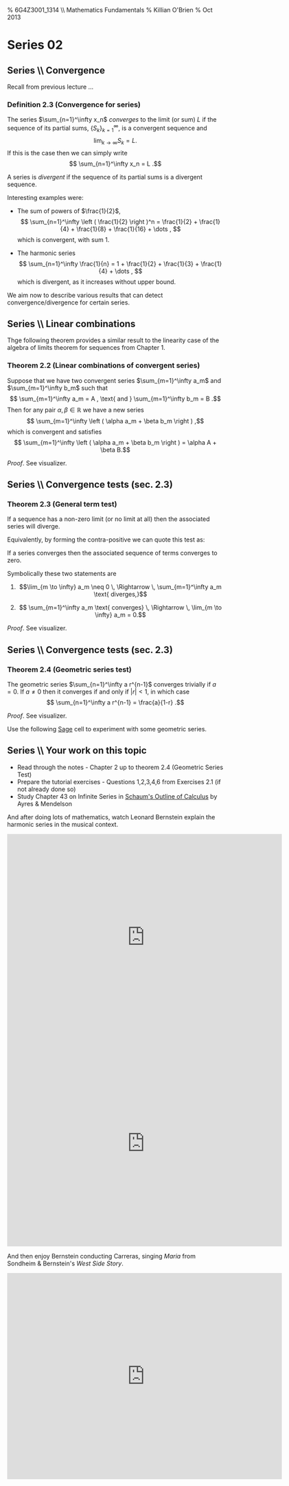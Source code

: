 % 6G4Z3001_1314 \\\\ Mathematics Fundamentals
% Killian O'Brien
% Oct 2013
# Series 02

## Series \\\\ Convergence

Recall from previous lecture ...

### Definition 2.3 (Convergence for series)

The series $\sum_{n=1}^\infty x_n$ *converges* to the limit (or sum) $L$ if the sequence of its partial sums, $\{ S_k \}_{k=1}^\infty$, is a convergent sequence and 
$$ \lim_{k \to \infty} S_k = L . $$
If this is the case then we can simply write
$$ \sum_{n=1}^\infty x_n = L .$$

A series is *divergent* if the sequence of its partial sums is a divergent sequence.

Interesting examples were:

* The sum of powers of $\frac{1}{2}$, 
$$
\sum_{n=1}^\infty \left ( \frac{1}{2} \right )^n = \frac{1}{2} + \frac{1}{4} + \frac{1}{8} + \frac{1}{16} + \dots ,
$$
which is convergent, with sum 1.

* The harmonic series 
$$
\sum_{n=1}^\infty \frac{1}{n} = 1 + \frac{1}{2} + \frac{1}{3} + \frac{1}{4} + \dots ,
$$
which is divergent, as it increases without upper bound.

We aim now to describe various results that can detect convergence/divergence for certain series.

## Series \\\\ Linear combinations

Thge following theorem provides a similar result to the linearity case of the algebra of limits theorem for sequences from Chapter 1.

### Theorem 2.2 (Linear combinations of convergent series)

Suppose that we have two convergent series $\sum_{m=1}^\infty  a_m$ and $\sum_{m=1}^\infty b_m$ such that
$$ \sum_{m=1}^\infty a_m = A , \text{ and } \sum_{m=1}^\infty b_m = B .$$
Then for any pair $\alpha, \beta \in \mathbb{R}$ we have a new series 
$$ \sum_{m=1}^\infty \left ( \alpha a_m + \beta b_m \right ) ,$$
which is convergent and satisfies
$$ \sum_{m=1}^\infty \left ( \alpha a_m + \beta b_m \right ) = \alpha A + \beta B.$$

*Proof*. See visualizer.

## Series \\\\ Convergence tests (sec. 2.3)

### Theorem 2.3 (General term test)

If a sequence has a non-zero limit (or no limit at all) then the associated series will
diverge. 

Equivalently, by forming the contra-positive we can quote this test as: 

If a series
converges then the associated sequence of terms converges to zero. 

Symbolically these two statements are

1. $$\lim_{m \to \infty} a_m  \neq 0 \, \Rightarrow \, \sum_{m=1}^\infty a_m \text{ diverges,}$$

2. $$ \sum_{m=1}^\infty a_m \text{ converges} \, \Rightarrow \, \lim_{m \to \infty} a_m = 0.$$

$Proof$. See visualizer.

## Series \\\\ Convergence tests (sec. 2.3)

### Theorem 2.4 (Geometric series test)

The geometric series $\sum_{n=1}^\infty a r^{n-1}$ converges trivially if $a=0$. If $a \neq 0$ then it converges if and only if $|r| < 1$, in which case 
$$ \sum_{n=1}^\infty a r^{n-1} = \frac{a}{1-r} .$$

*Proof*. See visualizer.

Use the following [Sage](http://www.sagemath.org) cell to experiment with some geometric series. 

<div class="compute"><script type="text/x-sage">
n=var('n') #defines n to be a symbolic variable
html('<h2>Geometric Series plotter</h2>')
html('<p>Enter the parameters $a$ and $r$ for the series $\sum_{n=1}^\infty ar^{n-1}$ and the number $N$ of partial sums to plot.</p>')
@interact
def geometric_series_plotter(a = input_box(label="\(a = \)",default=5), r = input_box(label="\( r =\)",default=1/3), N=input_box(label="\( N = \)",default=100)):
    x(n) = a*r^(n-1) #defines the sequence terms
    html('The geometric series $\sum_{n=1}^\infty x_n$ is $\sum_{n=1}^\infty '+latex(x(n))+'$.') #displays x(n)

    if a==0:
        html('<p>This series is trivially convergent to $0$.</p>');
    elif abs(r)<1:
        html('<p>This series is convergent with sum $'+latex(a/(1-r))+'$.</p>')
    else:
        html('<p>This series is divergent. </p>')


    X=[a] #initialize the list X of partial sums

    for i in range(2,N):
        X.append(X[i-2]+x(i)); #this loop extends X

    P=list_plot(X) #defines the plot P

    if abs(r)<1: #if the geometric series converges then add a line showing the position of the limit
        P=P+line([(0,a/(1-r)),(N,a/(1-r))], color='red',linestyle='--')

    show(P) #displays the plot
</script></div>

## Series \\\\ Your work on this topic

* Read through the notes - Chapter 2 up to theorem 2.4 (Geometric Series Test)
* Prepare the tutorial exercises - Questions 1,2,3,4,6 from Exercises 2.1 (if not already done so)
* Study Chapter 43 on Infinite Series in [Schaum's Outline of Calculus](http://capitadiscovery.co.uk/mmu/items/1954431) by Ayres & Mendelson

And after doing lots of mathematics, watch Leonard Bernstein explain the harmonic series in the musical context.

<iframe width="640" height="480" src="http://www.youtube.com/embed/8n3qMB6AD_0" frameborder="0" allowfullscreen></iframe>

<iframe width="640" height="480" src="http://www.youtube.com/embed/iDTj6tBnHlA" frameborder="0" allowfullscreen></iframe>

And then enjoy Bernstein conducting Carreras, singing *Maria* from Sondheim & Bernstein's *West Side Story*.

<iframe width="640" height="480" src="http://www.youtube.com/embed/3ZPA8fwp7PE" frameborder="0" allowfullscreen></iframe>


 <!--- 
 <div class="compute"><script type="text/x-sage"><div class="compute"><script type="text/x-sage">
@interact
def tline(ep=slider(0.0001,4,0.1,0)):
          p=plot(sin(x), (x, 0, 2*pi));
          a=pi/2;
          u=a+ep;
          slope=(sin(u)-sin(a))/(u-a);
          q=plot(slope*(x-pi/2)+sin(pi/2), (x,0,2*pi), color='red');
          (p+q).show();
</script></div> </script></div> 
 --->
